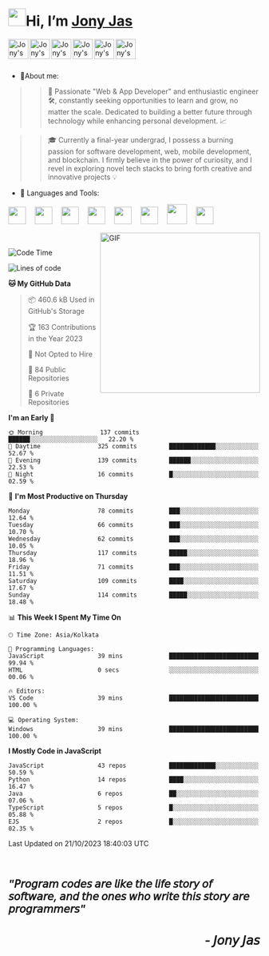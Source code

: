 <h1><img src="https://media.giphy.com/media/hvRJCLFzcasrR4ia7z/giphy.gif" width="35px">Hi, I’m <a href="https://jonyjas.com/">Jony Jas</a></h1>
 
 <a href="https://jonyjas.com/" target="_blank">
  <img align="left" alt="Jony's Website" width="40px" src="https://user-images.githubusercontent.com/74784363/143541601-3ab9695a-100a-4ad7-8d21-43cd1e4af7c7.png" />
</a>
 <a href="https://www.instagram.com/_jony.j/" target="_blank">
  <img align="left" alt="Jony's Instagram" width="40px" src="https://img.icons8.com/external-justicon-lineal-color-justicon/64/000000/external-instagram-social-media-justicon-lineal-color-justicon.png" />
</a>
<a href="https://www.linkedin.com/in/jony-jas/">
  <img align="left" alt="Jony's Linkedin" width="40px" src="https://img.icons8.com/external-justicon-lineal-color-justicon/64/000000/external-linkedin-social-media-justicon-lineal-color-justicon.png" />
</a>
<a href="https://twitter.com/_jonyj">
  <img align="left" alt="Jony's Twitter" width="40px" src="https://img.icons8.com/external-justicon-lineal-color-justicon/64/000000/external-twitter-social-media-justicon-lineal-color-justicon.png" />
</a>
<a href="https://behance.net/jonyjas">
  <img align="left" alt="Jony's Behance" width="40px" src="https://user-images.githubusercontent.com/74784363/132524230-02a2f8e4-dccb-444f-9a96-1e8ed52b08c6.png"/>
</a>
<a href="https://open.spotify.com/user/31cl7trdf4lx6z452vxh3xcyyoga">
  <img align="left" alt="Jony's Spotify" width="40px" src="https://user-images.githubusercontent.com/74784363/132524968-f8d6f1d7-ff49-4ecb-bc15-1c681d63bcce.png" />
</a>                                                                              
</br>
</br>
</br>

- 👀About me: 
>>🚀 Passionate "Web & App Developer" and enthusiastic engineer 🛠️, constantly seeking opportunities to learn and grow, no matter the scale. Dedicated to building a better future through technology while enhancing personal development. 📈

>>🎓 Currently a final-year undergrad, I possess a burning passion for software development, web, mobile development, and blockchain. I firmly believe in the power of curiosity, and I revel in exploring novel tech stacks to bring forth creative and innovative projects 💡
- 🔨 Languages and Tools:

<code><img height="35" src="https://github.com/Jony-Jas/Jony-Jas/assets/74784363/93e7f0c2-91e8-4ad4-85ba-6a908f241426"></code>&emsp;
<code><img height="35" src="https://github.com/Jony-Jas/Jony-Jas/assets/74784363/12f9d83c-7568-4519-9a33-aaa17f8ddcbf"></code>&emsp;
<code><img height="35" src="https://github.com/Jony-Jas/Jony-Jas/assets/74784363/35c65754-e3de-48c6-ba57-506543d72f09"></code>&emsp;
<code><img height="35" src="https://github.com/Jony-Jas/Jony-Jas/assets/74784363/ab954eac-c3ae-433c-b686-303b7c285542"></code>&emsp;
<code><img height="35" src="https://github.com/Jony-Jas/Jony-Jas/assets/74784363/3188704e-9350-4e24-80fb-b37fc64abf9a"></code>&emsp;
<code><img height="35" src="https://github.com/Jony-Jas/Jony-Jas/assets/74784363/5937843a-cf31-40bf-b002-b5b2fc9ca757"></code>&emsp;
<code><img height="40" src="https://user-images.githubusercontent.com/74784363/122376096-77a58880-cf81-11eb-908b-d0f76b4bee8f.png"></code>&emsp;
<code><img height="35" src="https://github.com/Jony-Jas/Jony-Jas/assets/74784363/be9b29a5-3fd0-4867-a7f5-3c109c93ea1d"></code>&emsp;

<img align="right" alt="GIF" src="https://user-images.githubusercontent.com/74784363/122709490-01a06a80-d27c-11eb-855c-025bdf07008a.jpg" width="320" height="320" />
<br>

<!--START_SECTION:waka-->
![Code Time](http://img.shields.io/badge/Code%20Time-866%20hrs%2048%20mins-blue)

![Lines of code](https://img.shields.io/badge/From%20Hello%20World%20I%27ve%20Written-1.8%20million%20lines%20of%20code-blue)

**🐱 My GitHub Data** 

> 📦 460.6 kB Used in GitHub's Storage 
 > 
> 🏆 163 Contributions in the Year 2023
 > 
> 🚫 Not Opted to Hire
 > 
> 📜 84 Public Repositories 
 > 
> 🔑 6 Private Repositories 
 > 
**I'm an Early 🐤** 

```text
🌞 Morning                137 commits         ██████░░░░░░░░░░░░░░░░░░░   22.20 % 
🌆 Daytime                325 commits         █████████████░░░░░░░░░░░░   52.67 % 
🌃 Evening                139 commits         ██████░░░░░░░░░░░░░░░░░░░   22.53 % 
🌙 Night                  16 commits          █░░░░░░░░░░░░░░░░░░░░░░░░   02.59 % 
```
📅 **I'm Most Productive on Thursday** 

```text
Monday                   78 commits          ███░░░░░░░░░░░░░░░░░░░░░░   12.64 % 
Tuesday                  66 commits          ███░░░░░░░░░░░░░░░░░░░░░░   10.70 % 
Wednesday                62 commits          ███░░░░░░░░░░░░░░░░░░░░░░   10.05 % 
Thursday                 117 commits         █████░░░░░░░░░░░░░░░░░░░░   18.96 % 
Friday                   71 commits          ███░░░░░░░░░░░░░░░░░░░░░░   11.51 % 
Saturday                 109 commits         ████░░░░░░░░░░░░░░░░░░░░░   17.67 % 
Sunday                   114 commits         █████░░░░░░░░░░░░░░░░░░░░   18.48 % 
```


📊 **This Week I Spent My Time On** 

```text
🕑︎ Time Zone: Asia/Kolkata

💬 Programming Languages: 
JavaScript               39 mins             █████████████████████████   99.94 % 
HTML                     0 secs              ░░░░░░░░░░░░░░░░░░░░░░░░░   00.06 % 

🔥 Editors: 
VS Code                  39 mins             █████████████████████████   100.00 % 

💻 Operating System: 
Windows                  39 mins             █████████████████████████   100.00 % 
```

**I Mostly Code in JavaScript** 

```text
JavaScript               43 repos            █████████████░░░░░░░░░░░░   50.59 % 
Python                   14 repos            ████░░░░░░░░░░░░░░░░░░░░░   16.47 % 
Java                     6 repos             ██░░░░░░░░░░░░░░░░░░░░░░░   07.06 % 
TypeScript               5 repos             █░░░░░░░░░░░░░░░░░░░░░░░░   05.88 % 
EJS                      2 repos             █░░░░░░░░░░░░░░░░░░░░░░░░   02.35 % 
```




 Last Updated on 21/10/2023 18:40:03 UTC
<!--END_SECTION:waka-->

<!----
- 📈 My GitHub Stats:

<p align="center"> <img src="https://github-readme-stats.vercel.app/api?username=Jony-Jas&show_icons=true&theme=gotham" alt="Jony-Jas" />
--->
<br>
<h2><em>"𝘗𝘳𝘰𝘨𝘳𝘢𝘮 𝘤𝘰𝘥𝘦𝘴 𝘢𝘳𝘦 𝘭𝘪𝘬𝘦 𝘵𝘩𝘦 𝘭𝘪𝘧𝘦 𝘴𝘵𝘰𝘳𝘺 𝘰𝘧 𝘴𝘰𝘧𝘵𝘸𝘢𝘳𝘦, 𝘢𝘯𝘥 𝘵𝘩𝘦 𝘰𝘯𝘦𝘴 𝘸𝘩𝘰 𝘸𝘳𝘪𝘵𝘦 𝘵𝘩𝘪𝘴 𝘴𝘵𝘰𝘳𝘺 𝘢𝘳𝘦 𝘱𝘳𝘰𝘨𝘳𝘢𝘮𝘮𝘦𝘳𝘴"<h3 align="right"> - 𝘑𝘰𝘯𝘺 𝘑𝘢𝘴</h3></em></h2> 
